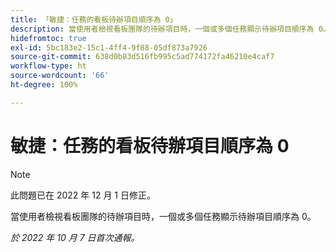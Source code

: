 ```yaml
---
title: 「敏捷：任務的看板待辦項目順序為 0」
description: 當使用者檢視看板團隊的待辦項目時，一個或多個任務顯示待辦項目順序為 0。
hidefromtoc: true
exl-id: 5bc183e2-15c1-4ff4-9f88-05df873a7926
source-git-commit: 638d0b83d516fb995c5ad774172fa46210e4caf7
workflow-type: ht
source-wordcount: '66'
ht-degree: 100%

---
```


# 敏捷：任務的看板待辦項目順序為 0

>[!NOTE]
>
>此問題已在 2022 年 12 月 1 日修正。

當使用者檢視看板團隊的待辦項目時，一個或多個任務顯示待辦項目順序為 0。

_於 2022 年 10 月 7 日首次通報。_
